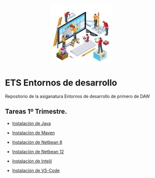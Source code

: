 <div align="justify">

 <div align="center">
  <img src="imagenes/portada.jpeg">
</div>

# ETS Entornos de desarrollo


Repositorio de la asiganatura Entornos de desarrollo de primero de DAW

## Tareas 1º Trimestre. 

- [Instalación de Java](https://github.com/OscarDavid87/ETS-Entornos-de-desarrollo/blob/main/instalacionjava/Java.md)
- [Instalación de Maven](https://github.com/OscarDavid87/ETS-Entornos-de-desarrollo/blob/main/instalacionmaven/maven.md)
- [Instalación de Netbean 8](https://github.com/OscarDavid87/ETS-Entornos-de-desarrollo/blob/main/intalacionnetbeans8/Instalacion%20de%20Netbeans.md)
- [Instalación de Netbean 12](https://github.com/OscarDavid87/ETS-Entornos-de-desarrollo/blob/main/intalacionnetbeans12/netbeans12.md)
- [Instalación de Intelij](https://github.com/OscarDavid87/ETS-Entornos-de-desarrollo/blob/main/intalacionintelij/intelij.md)
- [Instalación de VS-Code](https://github.com/OscarDavid87/ETS-Entornos-de-desarrollo/blob/main/instalacionvscode/vscode.md)

  </div>
